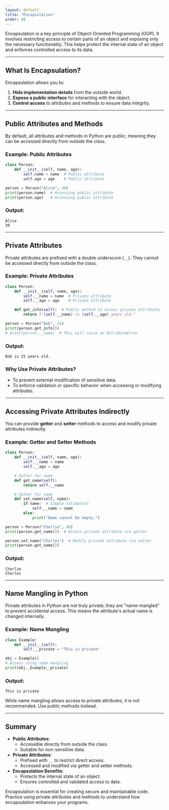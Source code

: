 ```yaml
---
layout: default
title: "Encapsulation"
order: 48
---
```


Encapsulation is a key principle of Object-Oriented Programming (OOP). It involves restricting access to certain parts of an object and exposing only the necessary functionality. This helps protect the internal state of an object and enforces controlled access to its data.

---

## What Is Encapsulation?

Encapsulation allows you to:
1. **Hide implementation details** from the outside world.
2. **Expose a public interface** for interacting with the object.
3. **Control access** to attributes and methods to ensure data integrity.

---

## Public Attributes and Methods

By default, all attributes and methods in Python are public, meaning they can be accessed directly from outside the class.

### Example: Public Attributes

```python
class Person:
    def __init__(self, name, age):
        self.name = name  # Public attribute
        self.age = age    # Public attribute

person = Person("Alice", 30)
print(person.name)  # Accessing public attribute
print(person.age)   # Accessing public attribute
```

### Output:

```plaintext
Alice
30
```

---

## Private Attributes

Private attributes are prefixed with a double underscore (`__`). They cannot be accessed directly from outside the class.

### Example: Private Attributes

```python
class Person:
    def __init__(self, name, age):
        self.__name = name  # Private attribute
        self.__age = age    # Private attribute

    def get_info(self):  # Public method to access private attributes
        return f"{self.__name} is {self.__age} years old."

person = Person("Bob", 25)
print(person.get_info())
# print(person.__name)  # This will raise an AttributeError
```

### Output:

```plaintext
Bob is 25 years old.
```

### Why Use Private Attributes?

- To prevent external modification of sensitive data.
- To enforce validation or specific behavior when accessing or modifying attributes.

---

## Accessing Private Attributes Indirectly

You can provide **getter** and **setter** methods to access and modify private attributes indirectly.

### Example: Getter and Setter Methods

```python
class Person:
    def __init__(self, name, age):
        self.__name = name
        self.__age = age

    # Getter for name
    def get_name(self):
        return self.__name

    # Setter for name
    def set_name(self, name):
        if name:  # Simple validation
            self.__name = name
        else:
            print("Name cannot be empty.")

person = Person("Charlie", 40)
print(person.get_name())  # Access private attribute via getter

person.set_name("Charles")  # Modify private attribute via setter
print(person.get_name())
```

### Output:

```plaintext
Charlie
Charles
```

---

## Name Mangling in Python

Private attributes in Python are not truly private; they are "name-mangled" to prevent accidental access. This means the attribute's actual name is changed internally.

### Example: Name Mangling

```python
class Example:
    def __init__(self):
        self.__private = "This is private"

obj = Example()
# Access using name mangling
print(obj._Example__private)
```

### Output:

```plaintext
This is private
```

While name mangling allows access to private attributes, it is not recommended. Use public methods instead.

---

## Summary

- **Public Attributes**:
  - Accessible directly from outside the class.
  - Suitable for non-sensitive data.
- **Private Attributes**:
  - Prefixed with `__` to restrict direct access.
  - Accessed and modified via getter and setter methods.
- **Encapsulation Benefits**:
  - Protects the internal state of an object.
  - Ensures controlled and validated access to data.

Encapsulation is essential for creating secure and maintainable code. Practice using private attributes and methods to understand how encapsulation enhances your programs.
